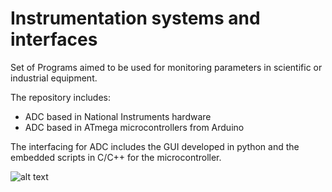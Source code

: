 # Instrumentation systems and interfaces

Set of Programs aimed to be used for monitoring parameters in scientific or industrial equipment. 

The repository includes:

 - ADC based in National Instruments hardware
 - ADC based in ATmega microcontrollers from Arduino

The interfacing for ADC includes the GUI developed in python and the embedded scripts in C/C++ for the microcontroller.

![alt text](https://github.com/renecartaya/Instrumentation/blob/main/Signal%20Generator%20(Early%20Dev)/Signal_Generator_screenshot.png)


